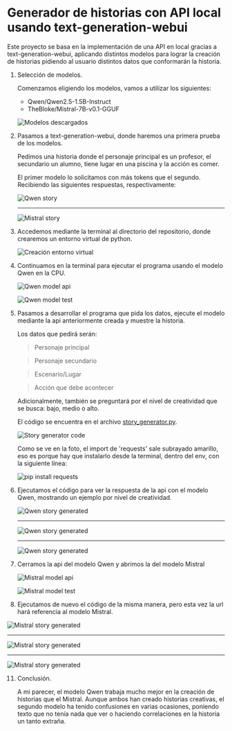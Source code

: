 # Generador de historias con API local usando text-generation-webui

Este proyecto se basa en la implementación de una API en local gracias a text-generation-webui, aplicando distintos modelos para lograr la creación de historias pidiendo al usuario distintos datos que conformarán la historia.

1. Selección de modelos.

   Comenzamos eligiendo los modelos, vamos a utilizar los siguientes:

   * Qwen/Qwen2.5-1.5B-Instruct
   * TheBloke/Mistral-7B-v0.1-GGUF
   
   ![Modelos descargados](images/models.png)

2. Pasamos a text-generation-webui, donde haremos una primera prueba de los modelos.
   
   Pedimos una historia donde el personaje principal es un profesor, el secundario un alumno, tiene lugar en una piscina y la acción es comer.

   El primer modelo lo solicitamos con más tokens que el segundo. Recibiendo las siguientes respuestas, respectivamente:

   ![Qwen story](images/qwen_story.png)

   ---

   ![Mistral story](images/mistral_story.png)

3. Accedemos mediante la terminal al directorio del repositorio, donde crearemos un entorno virtual de python.

   ![Creación entorno virtual](images/env_terminal.png)

4. Continuamos en la terminal para ejecutar el programa usando el modelo Qwen en la CPU.

   ![Qwen model api](images/qwen_api.png)
   
   ![Qwen model test](images/qwen_api_test.png)
   
5. Pasamos a desarrollar el programa que pida los datos, ejecute el modelo mediante la api anteriormente creada y muestre la historia.

   Los datos que pedirá serán:

      > Personaje principal
      
      > Personaje secundario
      
      > Escenario/Lugar
      
      > Acción que debe acontecer

   Adicionalmente, también se preguntará por el nivel de creatividad que se busca: bajo, medio o alto.

   El código se encuentra en el archivo [story_generator.py](story_generator.py).

   ![Story generator code](images/story_generator.png)

   Como se ve en la foto, el import de 'requests' sale subrayado amarillo, eso es porque hay que instalarlo desde la terminal, dentro del env, con la siguiente línea:

   ![pip install requests](images/requests_installed.png)

7. Ejecutamos el código para ver la respuesta de la api con el modelo Qwen, mostrando un ejemplo por nivel de creatividad.

   ![Qwen story generated](images/qwen_story_high.png)

   ---
   
   ![Qwen story generated](images/qwen_story_medium.png)

   ---

   ![Qwen story generated](images/qwen_story_low.png)

9. Cerramos la api del modelo Qwen y abrimos la del modelo Mistral
   
   ![Mistral model api](images/mistral_api.png)

   ![Mistral model test](images/mistral_api_test.png)

10. Ejecutamos de nuevo el código de la misma manera, pero esta vez la url hará referencia al modelo Mistral.

   ![Mistral story generated](images/mistral_story_high.png)

   ---
   
   ![Mistral story generated](images/mistral_story_medium.png)

   ---

   ![Mistral story generated](images/mistral_story_low.png)

11. Conclusión.

    A mi parecer, el modelo Qwen trabaja mucho mejor en la creación de historias que el Mistral. Aunque ambos han creado historias creativas, el segundo modelo ha tenido confusiones en varias ocasiones, poniendo texto que no tenía nada que ver o haciendo correlaciones       en la historia un tanto extraña.
   
